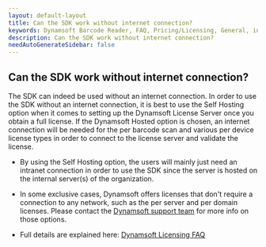 ```yaml
---
layout: default-layout
title: Can the SDK work without internet connection?
keywords: Dynamsoft Barcode Reader, FAQ, Pricing/Licensing, General, internet
description: Can the SDK work without internet connection?
needAutoGenerateSidebar: false
---
```


## Can the SDK work without internet connection?

The SDK can indeed be used without an internet connection. In order to use the SDK without an internet connection, it is best to use the Self Hosting option when it comes to setting up the Dynamsoft License Server once you obtain a full license. If the Dynamsoft Hosted option is chosen, an internet connection will be needed for the per barcode scan and various per device license types in order to connect to the license server and validate the license.

- By using the Self Hosting option, the users will mainly just need an intranet connection in order to use the SDK since the server is hosted on the internal server(s) of the organization.

- In some exclusive cases, Dynamsoft offers licenses that don't require a connection to any network, such as the per server and per domain licenses. Please contact the [Dynamsoft support team](https://www.dynamsoft.com/contact/) for more info on those options.

- Full details are explained here: [Dynamsoft Licensing FAQ](https://www.dynamsoft.com/license-server/docs/about/licensefaq.html?ver=latest#can-i-use-dynamsoft-sdks-in-an-environment-with-no-internet-connection)
